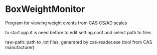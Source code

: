 # BoxWeightMonitor
Program for viewing weight events from CAS CS/AD scales

to start app it is need before to edit setting.conf and select path to files

raw-path: path to .txt files,  generated by cas-reader.exe (tool from CAS manufacturer)
